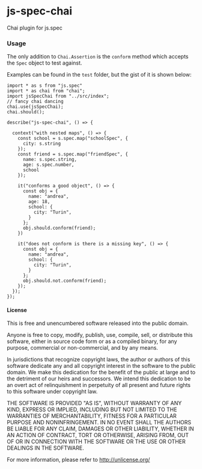 # js-spec-chai
Chai plugin for js.spec

### Usage

The only addition to `Chai.Assertion` is the `conform` method which accepts the `Spec` object to test against.

Examples can be found in the `test` folder, but the gist of it is shown below:

```
import * as s from "js.spec"
import * as chai from "chai";
import jsSpecChai from "../src/index";
// fancy chai dancing
chai.use(jsSpecChai);
chai.should();

describe("js-spec-chai", () => {

  context("with nested maps", () => {
    const school = s.spec.map("schoolSpec", {
      city: s.string
    });
    const friend = s.spec.map("friendSpec", {
      name: s.spec.string,
      age: s.spec.number,
      school
    });

    it("conforms a good object", () => {
      const obj = {
        name: "andrea",
        age: 18,
        school: {
          city: "Turin",
        }
      };
      obj.should.conform(friend);
    })

    it("does not conform is there is a missing key", () => {
      const obj = {
        name: "andrea",
        school: {
          city: "Turin",
        }
      };
      obj.should.not.conform(friend);
    });
  });
});
```

#### License

This is free and unencumbered software released into the public domain.

Anyone is free to copy, modify, publish, use, compile, sell, or
distribute this software, either in source code form or as a compiled
binary, for any purpose, commercial or non-commercial, and by any
means.

In jurisdictions that recognize copyright laws, the author or authors
of this software dedicate any and all copyright interest in the
software to the public domain. We make this dedication for the benefit
of the public at large and to the detriment of our heirs and
successors. We intend this dedication to be an overt act of
relinquishment in perpetuity of all present and future rights to this
software under copyright law.

THE SOFTWARE IS PROVIDED "AS IS", WITHOUT WARRANTY OF ANY KIND,
EXPRESS OR IMPLIED, INCLUDING BUT NOT LIMITED TO THE WARRANTIES OF
MERCHANTABILITY, FITNESS FOR A PARTICULAR PURPOSE AND NONINFRINGEMENT.
IN NO EVENT SHALL THE AUTHORS BE LIABLE FOR ANY CLAIM, DAMAGES OR
OTHER LIABILITY, WHETHER IN AN ACTION OF CONTRACT, TORT OR OTHERWISE,
ARISING FROM, OUT OF OR IN CONNECTION WITH THE SOFTWARE OR THE USE OR
OTHER DEALINGS IN THE SOFTWARE.

For more information, please refer to <http://unlicense.org/>


